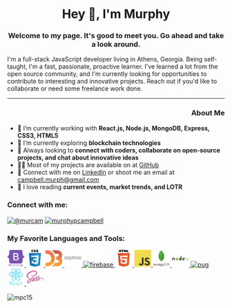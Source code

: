 <h1 align="center">Hey 👋, I'm Murphy</h1>
<h3 align="center">Welcome to my page. It's good to meet you. Go ahead and take a look around.</h3>

I'm a full-stack JavaScript developer living in Athens, Georgia. Being self-taught, I'm a fast, passionate, proactive learner. I've learned a lot from the open source community, and I'm currently looking for opportunities to contribute to interesting and innovative projects. Reach out if you'd like to collaborate or need some freelance work done. 

***

<h3 align="right">About Me</h3>

- 🔭 I’m currently working with **React.js, Node.js, MongoDB, Express, CSS3, HTML5**
- 🌱 I’m currently exploring **blockchain technologies**
- 🤝 Always looking to **connect with coders, collaborate on open-source projects, and chat about innovative ideas**
- 👨‍💻 Most of my projects are available on at [GitHub](https://github.com/mpc15)
- 💬 Connect with me on [LinkedIn](https://www.linkedin.com/in/murphypcampbell/) or shoot me an email at campbell.murph@gmail.com
- 📄 I love reading **current events, market trends, and LOTR**

<h3 align="left">Connect with me:</h3>
<p align="left">
<a href="https://codepen.io/@murcam" target="blank"><img align="center" src="https://raw.githubusercontent.com/rahuldkjain/github-profile-readme-generator/master/src/images/icons/Social/codepen.svg" alt="@murcam" height="30" width="40" /></a>
<a href="https://linkedin.com/in/murphypcampbell" target="blank"><img align="center" src="https://raw.githubusercontent.com/rahuldkjain/github-profile-readme-generator/master/src/images/icons/Social/linked-in-alt.svg" alt="murphypcampbell" height="30" width="40" /></a>
</p>

<h3 align="left">My Favorite Languages and Tools:</h3>
<p align="left"> <a href="https://getbootstrap.com" target="_blank" rel="noreferrer"> <img src="https://raw.githubusercontent.com/devicons/devicon/master/icons/bootstrap/bootstrap-plain-wordmark.svg" alt="bootstrap" width="40" height="40"/> </a> <a href="https://www.w3schools.com/css/" target="_blank" rel="noreferrer"> <img src="https://raw.githubusercontent.com/devicons/devicon/master/icons/css3/css3-original-wordmark.svg" alt="css3" width="40" height="40"/> </a> <a href="https://d3js.org/" target="_blank" rel="noreferrer"> <img src="https://raw.githubusercontent.com/devicons/devicon/master/icons/d3js/d3js-original.svg" alt="d3js" width="40" height="40"/> </a> <a href="https://expressjs.com" target="_blank" rel="noreferrer"> <img src="https://raw.githubusercontent.com/devicons/devicon/master/icons/express/express-original-wordmark.svg" alt="express" width="40" height="40"/> </a> <a href="https://firebase.google.com/" target="_blank" rel="noreferrer"> <img src="https://www.vectorlogo.zone/logos/firebase/firebase-icon.svg" alt="firebase" width="40" height="40"/> </a> <a href="https://www.w3.org/html/" target="_blank" rel="noreferrer"> <img src="https://raw.githubusercontent.com/devicons/devicon/master/icons/html5/html5-original-wordmark.svg" alt="html5" width="40" height="40"/> </a> <a href="https://developer.mozilla.org/en-US/docs/Web/JavaScript" target="_blank" rel="noreferrer"> <img src="https://raw.githubusercontent.com/devicons/devicon/master/icons/javascript/javascript-original.svg" alt="javascript" width="40" height="40"/> </a> <a href="https://www.mongodb.com/" target="_blank" rel="noreferrer"> <img src="https://raw.githubusercontent.com/devicons/devicon/master/icons/mongodb/mongodb-original-wordmark.svg" alt="mongodb" width="40" height="40"/> </a> <a href="https://nodejs.org" target="_blank" rel="noreferrer"> <img src="https://raw.githubusercontent.com/devicons/devicon/master/icons/nodejs/nodejs-original-wordmark.svg" alt="nodejs" width="40" height="40"/> </a> <a href="https://pugjs.org" target="_blank" rel="noreferrer"> <img src="https://cdn.worldvectorlogo.com/logos/pug.svg" alt="pug" width="40" height="40"/> </a> <a href="https://reactjs.org/" target="_blank" rel="noreferrer"> <img src="https://raw.githubusercontent.com/devicons/devicon/master/icons/react/react-original-wordmark.svg" alt="react" width="40" height="40"/> </a> <a href="https://sass-lang.com" target="_blank" rel="noreferrer"> <img src="https://raw.githubusercontent.com/devicons/devicon/master/icons/sass/sass-original.svg" alt="sass" width="40" height="40"/> </a> </p>

<p><img align="center" src="https://github-readme-stats.vercel.app/api/top-langs?username=mpc15&show_icons=true&locale=en&layout=compact" alt="mpc15" /></p>
